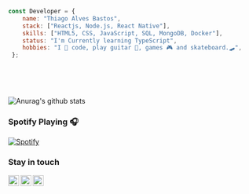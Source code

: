 ```javascript 
const Developer = {    
    name: "Thiago Alves Bastos",
    stack: ["Reactjs, Node.js, React Native"],
    skills: ["HTML5, CSS, JavaScript, SQL, MongoDB, Docker"],    
    status: "I'm Currently learning TypeScript",     
    hobbies: "I 💜 code, play guitar 🎸, games 🎮 and skateboard.🛹",          
 };     
                          
 ```                                                   
                                                                                        
 <br />                                                                                                                                     
 <br />                                                                                                                         
                                                                                   
                            
![Anurag's github stats](https://github-readme-stats.vercel.app/api?username=the-one-who-knoccks&show_icons=true&theme=dark)
                   
                                                       
### Spotify Playing 🎧                               
[![Spotify](https://now-playing-spotify.vercel.app/api/spotify)](https://open.spotify.com/user/4bqhduwc9zy3lnu569vw34txr)
                                      
                                                                                               
                                                                                                                    
### Stay in touch                                                              
          
[<img align="left" alt="the-one-who-knoccks | Twitter" width="22px" src="https://cdn.jsdelivr.net/npm/simple-icons@v3/icons/twitter.svg" />][twitter]
[<img align="left" alt="the.one.who.knoccks | LinkedIn" width="22px" src="https://cdn.jsdelivr.net/npm/simple-icons@v3/icons/linkedin.svg" />][linkedin]
[<img align="left" alt="the-one-who-knoccks | Instagram" width="22px" src="https://cdn.jsdelivr.net/npm/simple-icons@v3/icons/instagram.svg" />][instagram]
          
                 
[twitter]: https://twitter.com/the-one-who-knoccks       
[instagram]: https://instagram.com/the.one.who.knoccks    
[linkedin]: https://linkedin.com/in/thiagoalves89 
         
            
                   
        
 
     
